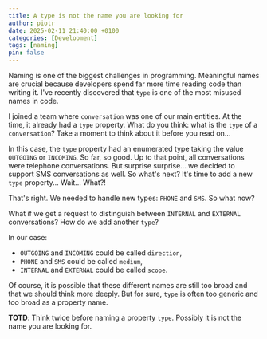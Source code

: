 ```yaml
---
title: A type is not the name you are looking for
author: piotr
date: 2025-02-11 21:40:00 +0100
categories: [Development]
tags: [naming]
pin: false
---
```


Naming is one of the biggest challenges in programming. Meaningful names are crucial because developers spend far more time reading code than writing it. I've recently discovered that `type` is one of the most misused names in code.

I joined a team where `conversation` was one of our main entities. At the time, it already had a `type` property. What do you think: what is the `type` of a `conversation`? Take a moment to think about it before you read on...

In this case, the `type` property had an enumerated type taking the value `OUTGOING` or `INCOMING`. So far, so good. Up to that point, all conversations were telephone conversations. But surprise surprise... we decided to support SMS conversations as well. So what's next? It's time to add a new `type` property... Wait... What?!

That's right. We needed to handle new types: `PHONE` and `SMS`. So what now?

What if we get a request to distinguish between `INTERNAL` and `EXTERNAL` conversations? How do we add another `type`?

In our case:

- `OUTGOING` and `INCOMING` could be called `direction`,
- `PHONE` and `SMS` could be called `medium`,
- `INTERNAL` and `EXTERNAL` could be called `scope`.

Of course, it is possible that these different names are still too broad and that we should think more deeply. But for sure, `type` is often too generic and too broad as a property name.

**TOTD**: Think twice before naming a property `type`. Possibly it is not the name you are looking for.
